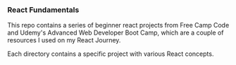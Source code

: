 
### React Fundamentals

This repo contains a series of beginner react projects from Free Camp Code
and Udemy's Advanced Web Developer Boot Camp, which are a couple of resources
I used on my React Journey.

Each directory contains a specific project with various React concepts.
